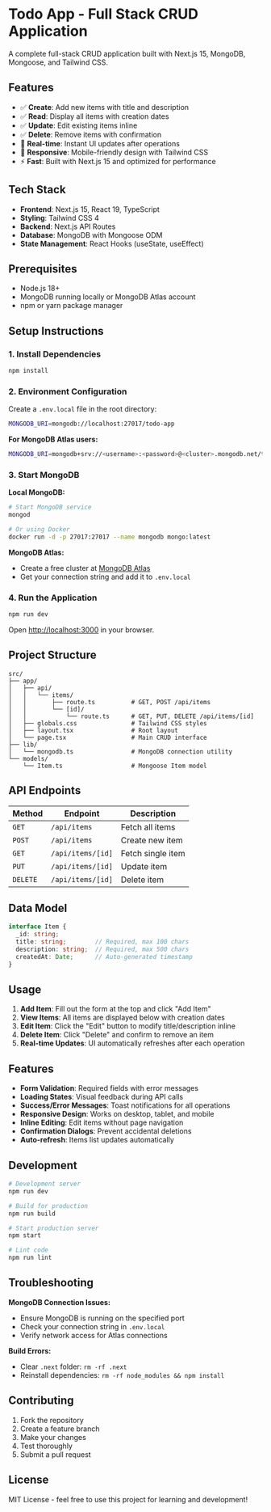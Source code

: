 # Todo App - Full Stack CRUD Application

A complete full-stack CRUD application built with Next.js 15, MongoDB, Mongoose, and Tailwind CSS.

## Features

- ✅ **Create**: Add new items with title and description
- ✅ **Read**: Display all items with creation dates
- ✅ **Update**: Edit existing items inline
- ✅ **Delete**: Remove items with confirmation
- 🔄 **Real-time**: Instant UI updates after operations
- 📱 **Responsive**: Mobile-friendly design with Tailwind CSS
- ⚡ **Fast**: Built with Next.js 15 and optimized for performance

## Tech Stack

- **Frontend**: Next.js 15, React 19, TypeScript
- **Styling**: Tailwind CSS 4
- **Backend**: Next.js API Routes
- **Database**: MongoDB with Mongoose ODM
- **State Management**: React Hooks (useState, useEffect)

## Prerequisites

- Node.js 18+ 
- MongoDB running locally or MongoDB Atlas account
- npm or yarn package manager

## Setup Instructions

### 1. Install Dependencies

```bash
npm install
```

### 2. Environment Configuration

Create a `.env.local` file in the root directory:

```bash
MONGODB_URI=mongodb://localhost:27017/todo-app
```

**For MongoDB Atlas users:**
```bash
MONGODB_URI=mongodb+srv://<username>:<password>@<cluster>.mongodb.net/todo-app?retryWrites=true&w=majority
```

### 3. Start MongoDB

**Local MongoDB:**
```bash
# Start MongoDB service
mongod

# Or using Docker
docker run -d -p 27017:27017 --name mongodb mongo:latest
```

**MongoDB Atlas:**
- Create a free cluster at [MongoDB Atlas](https://www.mongodb.com/atlas)
- Get your connection string and add it to `.env.local`

### 4. Run the Application

```bash
npm run dev
```

Open [http://localhost:3000](http://localhost:3000) in your browser.

## Project Structure

```
src/
├── app/
│   ├── api/
│   │   └── items/
│   │       ├── route.ts          # GET, POST /api/items
│   │       └── [id]/
│   │           └── route.ts      # GET, PUT, DELETE /api/items/[id]
│   ├── globals.css               # Tailwind CSS styles
│   ├── layout.tsx                # Root layout
│   └── page.tsx                  # Main CRUD interface
├── lib/
│   └── mongodb.ts                # MongoDB connection utility
└── models/
    └── Item.ts                   # Mongoose Item model
```

## API Endpoints

| Method | Endpoint | Description |
|--------|----------|-------------|
| `GET` | `/api/items` | Fetch all items |
| `POST` | `/api/items` | Create new item |
| `GET` | `/api/items/[id]` | Fetch single item |
| `PUT` | `/api/items/[id]` | Update item |
| `DELETE` | `/api/items/[id]` | Delete item |

## Data Model

```typescript
interface Item {
  _id: string;
  title: string;        // Required, max 100 chars
  description: string;  // Required, max 500 chars
  createdAt: Date;      // Auto-generated timestamp
}
```

## Usage

1. **Add Item**: Fill out the form at the top and click "Add Item"
2. **View Items**: All items are displayed below with creation dates
3. **Edit Item**: Click the "Edit" button to modify title/description inline
4. **Delete Item**: Click "Delete" and confirm to remove an item
5. **Real-time Updates**: UI automatically refreshes after each operation

## Features

- **Form Validation**: Required fields with error messages
- **Loading States**: Visual feedback during API calls
- **Success/Error Messages**: Toast notifications for all operations
- **Responsive Design**: Works on desktop, tablet, and mobile
- **Inline Editing**: Edit items without page navigation
- **Confirmation Dialogs**: Prevent accidental deletions
- **Auto-refresh**: Items list updates automatically

## Development

```bash
# Development server
npm run dev

# Build for production
npm run build

# Start production server
npm start

# Lint code
npm run lint
```

## Troubleshooting

**MongoDB Connection Issues:**
- Ensure MongoDB is running on the specified port
- Check your connection string in `.env.local`
- Verify network access for Atlas connections

**Build Errors:**
- Clear `.next` folder: `rm -rf .next`
- Reinstall dependencies: `rm -rf node_modules && npm install`

## Contributing

1. Fork the repository
2. Create a feature branch
3. Make your changes
4. Test thoroughly
5. Submit a pull request

## License

MIT License - feel free to use this project for learning and development!
